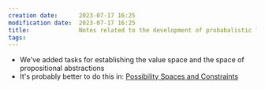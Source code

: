 ```yaml
---
creation date:		2023-07-17 16:25
modification date:	2023-07-17 16:25
title: 				Notes related to the development of probabalistic logic
tags:
---
```


* We've added tasks for establishing the value space and the space of propositional abstractions
* It's probably better to do this in: [Possibility Spaces and Constraints](Possibility%20Spaces%20and%20Constraints.md)